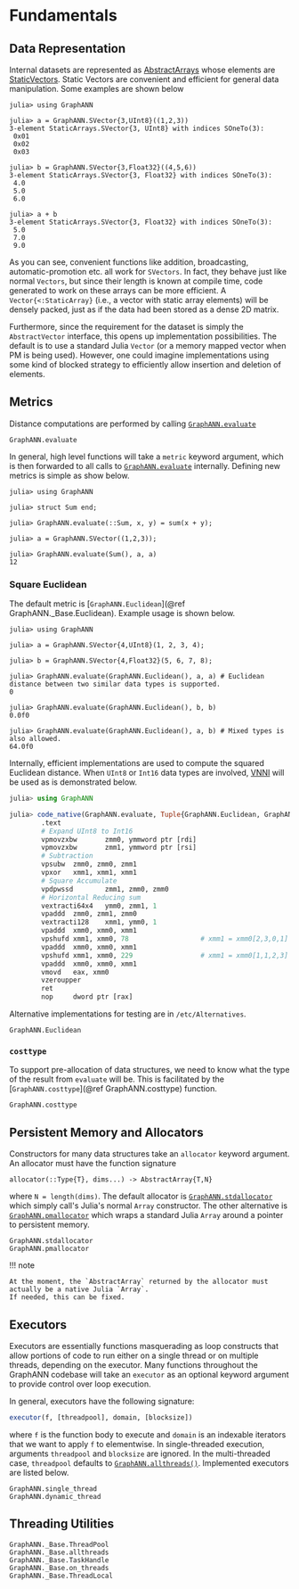 # Fundamentals

## Data Representation

Internal datasets are represented as [AbstractArrays](https://docs.julialang.org/en/v1/manual/interfaces/#man-interface-array) whose elements are [StaticVectors](https://github.com/JuliaArrays/StaticArrays.jl).
Static Vectors are convenient and efficient for general data manipulation.
Some examples are shown below
```jldoctest
julia> using GraphANN

julia> a = GraphANN.SVector{3,UInt8}((1,2,3))
3-element StaticArrays.SVector{3, UInt8} with indices SOneTo(3):
 0x01
 0x02
 0x03

julia> b = GraphANN.SVector{3,Float32}((4,5,6))
3-element StaticArrays.SVector{3, Float32} with indices SOneTo(3):
 4.0
 5.0
 6.0

julia> a + b
3-element StaticArrays.SVector{3, Float32} with indices SOneTo(3):
 5.0
 7.0
 9.0
```
As you can see, convenient functions like addition, broadcasting, automatic-promotion etc. all work for `SVectors`.
In fact, they behave just like normal `Vectors`, but since their length is known at compile time, code generated to work on these arrays can be more efficient.
A `Vector{<:StaticArray}` (i.e., a vector with static array elements) will be densely packed, just as if the data had been stored as a dense 2D matrix.

Furthermore, since the requirement for the dataset is simply the `AbstractVector` interface, this opens up implementation possibilities.
The default is to use a standard Julia `Vector` (or a memory mapped vector when PM is being used).
However, one could imagine implementations using some kind of blocked strategy to efficiently allow insertion and deletion of elements.

## Metrics

Distance computations are performed by calling [`GraphANN.evaluate`](@ref)
```@docs
GraphANN.evaluate
```
In general, high level functions will take a `metric` keyword argument, which is then forwarded to all calls to [`GraphANN.evaluate`](@ref) internally.
Defining new metrics is simple as show below.
```jldoctest
julia> using GraphANN

julia> struct Sum end;

julia> GraphANN.evaluate(::Sum, x, y) = sum(x + y);

julia> a = GraphANN.SVector((1,2,3));

julia> GraphANN.evaluate(Sum(), a, a)
12
```

### Square Euclidean
The default metric is [`GraphANN.Euclidean`](@ref GraphANN._Base.Euclidean).
Example usage is shown below.
```jldoctest
julia> using GraphANN

julia> a = GraphANN.SVector{4,UInt8}(1, 2, 3, 4);

julia> b = GraphANN.SVector{4,Float32}(5, 6, 7, 8);

julia> GraphANN.evaluate(GraphANN.Euclidean(), a, a) # Euclidean distance between two similar data types is supported.
0

julia> GraphANN.evaluate(GraphANN.Euclidean(), b, b)
0.0f0

julia> GraphANN.evaluate(GraphANN.Euclidean(), a, b) # Mixed types is also allowed.
64.0f0
```
Internally, efficient implementations are used to compute the squared Euclidean distance.
When `UInt8` or `Int16` data types are involved, [VNNI](https://en.wikichip.org/wiki/x86/avx512_vnni) will be used as is demonstrated below.
```julia
julia> using GraphANN

julia> code_native(GraphANN.evaluate, Tuple{GraphANN.Euclidean, GraphANN.SVector{32,UInt8}, GraphANN.SVector{32,UInt8}}; syntax=:intel, debuginfo=:none)
        .text
        # Expand UInt8 to Int16
        vpmovzxbw       zmm0, ymmword ptr [rdi]
        vpmovzxbw       zmm1, ymmword ptr [rsi]
        # Subtraction
        vpsubw  zmm0, zmm0, zmm1
        vpxor   xmm1, xmm1, xmm1
        # Square Accumulate
        vpdpwssd        zmm1, zmm0, zmm0
        # Horizontal Reducing sum
        vextracti64x4   ymm0, zmm1, 1
        vpaddd  zmm0, zmm1, zmm0
        vextracti128    xmm1, ymm0, 1
        vpaddd  xmm0, xmm0, xmm1
        vpshufd xmm1, xmm0, 78                  # xmm1 = xmm0[2,3,0,1]
        vpaddd  xmm0, xmm0, xmm1
        vpshufd xmm1, xmm0, 229                 # xmm1 = xmm0[1,1,2,3]
        vpaddd  xmm0, xmm0, xmm1
        vmovd   eax, xmm0
        vzeroupper
        ret
        nop     dword ptr [rax]

```
Alternative implementations for testing are in `/etc/Alternatives`.

```@docs
GraphANN.Euclidean
```

### `costtype`

To support pre-allocation of data structures, we need to know what the type of the result from `evaluate` will be.
This is facilitated by the [`GraphANN.costtype`](@ref GraphANN.costtype) function.
```@docs
GraphANN.costtype
```

## Persistent Memory and Allocators

Constructors for many data structures take an `allocator` keyword argument.
An allocator must have the function signature
```
allocator(::Type{T}, dims...) -> AbstractArray{T,N}
```
where `N = length(dims)`.
The default allocator is [`GraphANN.stdallocator`](@ref) which simply call's Julia's normal `Array` constructor.
The other alternative is [`GraphANN.pmallocator`](@ref) which wraps a standard Julia `Array` around a pointer to persistent memory.

```@docs
GraphANN.stdallocator
GraphANN.pmallocator
```

!!! note

    At the moment, the `AbstractArray` returned by the allocator must actually be a native Julia `Array`.
    If needed, this can be fixed.

## Executors

Executors are essentially functions masquerading as loop constructs that allow portions of code to run either on a single thread or on multiple threads, depending on the executor.
Many functions throughout the GraphANN codebase will take an `executor` as an optional keyword argument to provide control over loop execution.

In general, executors have the following signature:
```julia
executor(f, [threadpool], domain, [blocksize])
```
where `f` is the function body to execute and `domain` is an indexable iterators that we want to apply `f` to elementwise.
In single-threaded execution, arguments `threadpool` and `blocksize` are ignored.
In the multi-threaded case, `threadpool` defaults to [`GraphANN.allthreads()`](@ref).
Implemented executors are listed below.
```@docs
GraphANN.single_thread
GraphANN.dynamic_thread
```

## Threading Utilities

```@docs
GraphANN._Base.ThreadPool
GraphANN._Base.allthreads
GraphANN._Base.TaskHandle
GraphANN._Base.on_threads
GraphANN._Base.ThreadLocal
```

